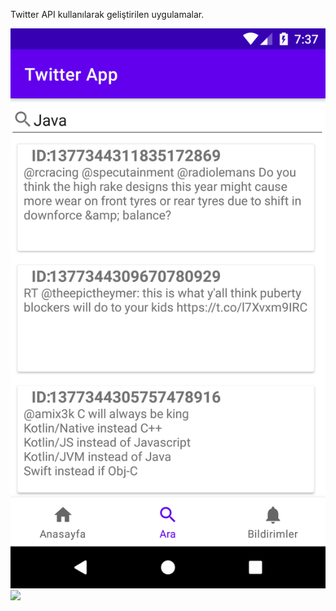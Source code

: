 Twitter API kullanılarak geliştirilen uygulamalar.

![](https://github.com/oguzcihan/TwitterApi_Workspace/blob/main/Pic/AndroidSearchTimeline.png)
![](https://github.com/HaydiKodlayalim/spring-examples/blob/master/resources/imge.png)


